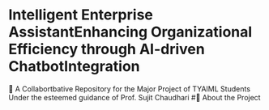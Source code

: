 # Intelligent Enterprise AssistantEnhancing Organizational Efficiency through AI-driven ChatbotIntegration
📌 A Collabortbative Repository for the Major Project of TYAIML Students
Under the esteemed guidance of Prof. Sujit Chaudhari
#📜 About the Project

